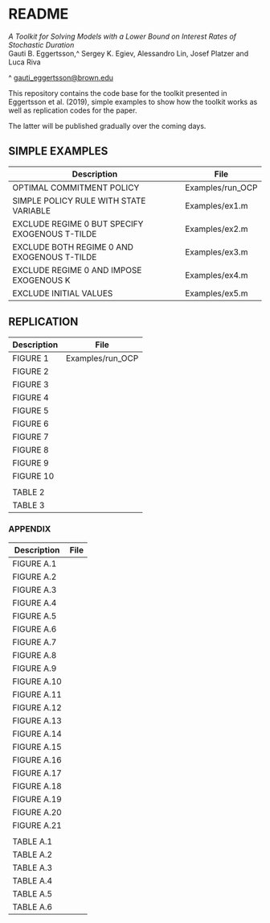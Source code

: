# README

*A Toolkit for Solving Models with a Lower Bound on Interest Rates of Stochastic Duration*  
Gauti B. Eggertsson,^ Sergey K. Egiev, Alessandro Lin, Josef Platzer and Luca Riva  

^ gauti_eggertsson@brown.edu  

This repository contains the code base for the toolkit presented in Eggertsson et al. (2019), simple examples to show how the toolkit works as well as replication codes for the paper.

The latter will be published gradually over the coming days.  



## SIMPLE EXAMPLES

| Description  | File |
| -- | -- |
| OPTIMAL COMMITMENT POLICY  | Examples/run_OCP  |
| SIMPLE POLICY RULE WITH STATE VARIABLE | Examples/ex1.m   |
| EXCLUDE REGIME 0 BUT SPECIFY EXOGENOUS T-TILDE | Examples/ex2.m |
| EXCLUDE BOTH REGIME 0 AND EXOGENOUS T-TILDE | Examples/ex3.m |
| EXCLUDE REGIME 0 AND IMPOSE EXOGENOUS K | Examples/ex4.m |
| EXCLUDE INITIAL VALUES | Examples/ex5.m |

## REPLICATION

| Description  | File |
| -- | -- |
| FIGURE  1 | Examples/run_OCP |  
| FIGURE  2  ||
| FIGURE  3  ||
| FIGURE  4  ||
| FIGURE  5  ||
| FIGURE  6  ||
| FIGURE  7  ||
| FIGURE  8  ||
| FIGURE  9  ||
| FIGURE 10  ||
|||
TABLE   2  ||
TABLE   3  ||

### APPENDIX

| Description  | File |
| -- | -- |
| FIGURE A.1  ||
| FIGURE A.2  ||
| FIGURE A.3  ||
| FIGURE A.4  ||
| FIGURE A.5  ||
| FIGURE A.6  ||
| FIGURE A.7  ||
| FIGURE A.8  ||
| FIGURE A.9  ||
| FIGURE A.10  ||
| FIGURE A.11  ||
| FIGURE A.12  ||
| FIGURE A.13  ||
| FIGURE A.14  ||
| FIGURE A.15  ||
| FIGURE A.16  ||
| FIGURE A.17  ||
| FIGURE A.18  ||
| FIGURE A.19  ||
| FIGURE A.20  ||
| FIGURE A.21 ||
|||
TABLE A.1  ||
TABLE A.2  ||
TABLE A.3  ||
TABLE A.4  ||
TABLE A.5  ||
TABLE A.6  ||
